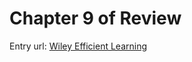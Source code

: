 # Chapter 9 of Review

Entry url: [Wiley Efficient Learning](https://login.admission-tests.wiley.com/wel/login)
